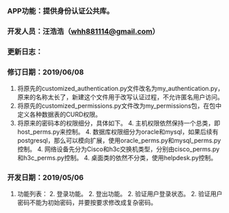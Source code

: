 ### APP功能：提供身份认证公共库。
### 开发人员：汪浩浩（whh881114@gmail.com）
### 更新日志：

### 修订日期：2019/06/08
1. 将原先的customized_authentication.py文件改名为my_authentication.py，原来的名称太长了，新建这个文件用于改写认证过程，不允许匿名用户访问。
2. 将原先的customized_permissions.py文件改为my_permissions包，在包中定义各种数据表的CURD权限。
3. 将原来的密码本的权限细分，具体如下。
    4. 主机权限依然保持一个总类，即host_perms.py来控制。
    4. 数据库权限细分为oracle和mysql，如果后续有postgresql，那么可以模向扩展，使用oracle_perms.py和mysql_perms.py控制。
    4. 网络设备先分为Cisco和h3c交换机类型，分别由cisco_perms.py和h3c_perms.py控制。
    4. 桌面类的依然不分类，使用helpdesk.py控制。


### 开发日期：2019/05/06
1. 功能列表：
    2. 登录功能。
    2. 登出功能。
    2. 验证用户登录状态。
    2. 验证用户密码不能为初始密码，并要按要求修改成复杂密码。